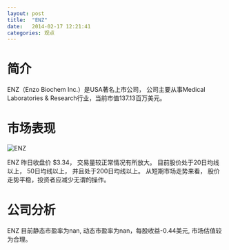 ```yaml
---
layout: post
title:  "ENZ"
date:   2014-02-17 12:21:41
categories: 观点
---
```


# 简介
ENZ（Enzo Biochem Inc.）是USA著名上市公司，
公司主要从事Medical Laboratories & Research行业，当前市值137.13百万美元。

# 市场表现

![ENZ](http://finviz.com/chart.ashx?t=ENZ&ty=c&ta=1&p=d&s=l)

ENZ 昨日收盘价 $3.34，
交易量较正常情况有所放大。
目前股价处于20日均线以上，
50日均线以上，
并且处于200日均线以上。
从短期市场走势来看，
股价走势平稳，投资者应减少无谓的操作。

# 公司分析
ENZ 目前静态市盈率为nan, 动态市盈率为nan，每股收益-0.44美元,
市场估值较为合理。
